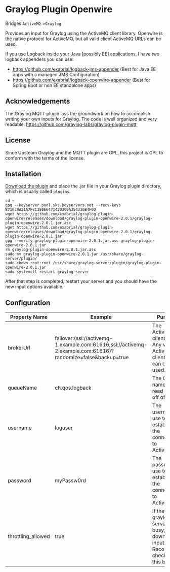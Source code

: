 # Graylog Plugin Openwire
Bridges `ActiveMQ->Graylog`

Provides an input for Graylog using the ActiveMQ client library. Openwire is the native protocol for ActiveMQ, but all valid client ActiveMQ URLs can be used. 

If you use Logback inside your Java [possibly EE] applications, I have two logback appenders you can use:

* https://github.com/exabrial/logback-jms-appender  (Best for Java EE apps with a managed JMS Configuration)
* https://github.com/exabrial/logback-openwire-appender (Best for Spring Boot or non EE standalone apps)

## Acknowledgements

The Graylog MQTT plugin lays the groundwork on how to accomplish writing your own inputs for Graylog. The code is well organized and very readable. https://github.com/graylog-labs/graylog-plugin-mqtt


## License
Since Upsteam Graylog and the MQTT plugin are GPL, this project is GPL to conform with the terms of the license.


## Installation

[Download the plugin](https://github.com/exabrial/graylog-plugin-openwire/releases) and place the .jar file in your Graylog plugin directory, which is usually called `plugins`.

```
cd ~
gpg --keyserver pool.sks-keyservers.net --recv-keys 871638A21A7F2C38066471420306A354336B4F0D
wget https://github.com/exabrial/graylog-plugin-openwire/releases/download/graylog-plugin-openwire-2.0.1/graylog-plugin-openwire-2.0.1.jar.asc
wget https://github.com/exabrial/graylog-plugin-openwire/releases/download/graylog-plugin-openwire-2.0.1/graylog-plugin-openwire-2.0.1.jar
gpg --verify graylog-plugin-openwire-2.0.1.jar.asc graylog-plugin-openwire-2.0.1.jar
rm graylog-plugin-openwire-2.0.1.jar.asc
sudo mv graylog-plugin-openwire-2.0.1.jar /usr/share/graylog-server/plugin/
sudo chown root:root /usr/share/graylog-server/plugin/graylog-plugin-openwire-2.0.1.jar
sudo systemctl restart graylog-server
```

After that step is completed, restart your server and you should have the new input options available.

## Configuration

| Property Name      | Example                                                                                                      | Purpose                                                                             |
|--------------------|--------------------------------------------------------------------------------------------------------------|-------------------------------------------------------------------------------------|
| brokerUrl          | failover:(ssl://activemq-1.example.com:61616,ssl://activemq-2.example.com:61616)?randomize=false&backup=true | The ActiveMQ client URL. Any valid ActiveMQ client URL can be used.                 |
| queueName          | ch.qos.logback                                                                                               | The Queue name to read logs off of.                                                 |
| username           | loguser                                                                                                      | The username to use to establish the connection to ActiveMQ.                        |
| password           | myPassw0rd                                                                                                   | The password to use to establish the connection to ActiveMQ.                        |
| throttling_allowed | true                                                                                                         | If the graylog server gets busy, slow down this input. Recommend checking this box. |
